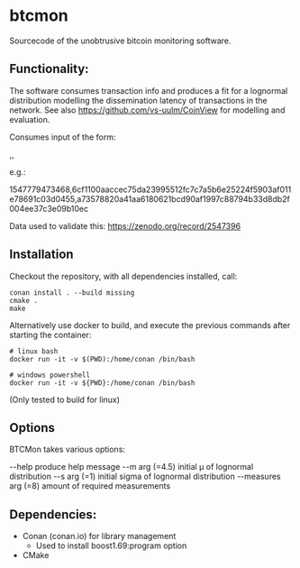 # btcmon

Sourcecode of the unobtrusive bitcoin monitoring software.

## Functionality:

The software consumes transaction info and produces a fit for a lognormal distribution modelling the dissemination latency of transactions in the network. See also https://github.com/vs-uulm/CoinView for modelling and evaluation.

Consumes input of the form:

<timestamp in ms>,<originator id as sha-256 hash in hexadecimal string representation>, <hash of BTC Transaction in hexadecimal string representation>

e.g.:

1547779473468,6cf1100aaccec75da23995512fc7c7a5b6e25224f5903af011e78691c03d0455,a73578820a41aa6180621bcd90af1997c88794b33d8db2f004ee37c3e09b10ec

Data used to validate this: https://zenodo.org/record/2547396

## Installation

Checkout the repository, with all dependencies installed, call:

```
conan install . --build missing
cmake .
make
```

Alternatively use docker to build, and execute the previous commands after starting the container:

```
# linux bash
docker run -it -v $(PWD):/home/conan /bin/bash

# windows powershell
docker run -it -v ${PWD}:/home/conan /bin/bash
```

(Only tested to build for linux)

## Options

BTCMon takes various options:

  --help                produce help message
  --m arg (=4.5)        initial µ of lognormal distribution
  --s arg (=1)          initial sigma of lognormal distribution
  --measures arg (=8)   amount of required measurements

## Dependencies:

 * Conan (conan.io) for library management
   * Used to install boost1.69:program option
 * CMake
 
